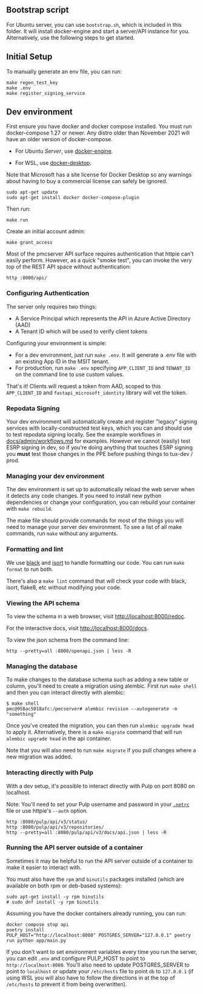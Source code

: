 ## Bootstrap script
For Ubuntu server, you can use `bootstrap.sh`, which is included in this folder. 
It will install docker-engine and start a server/API instance for you. Alternatively,
use the following steps to get started.

## Initial Setup

To manually generate an env file, you can run:

```
make regen_test_key
make .env
make register_signing_service
```


## Dev environment

First ensure you have docker and docker compose installed. You must run docker-compose 1.27 or
newer. Any distro older than November 2021 will have an older version of docker-compose.

- For Ubuntu *Server*, use [docker-engine](https://docs.docker.com/engine/install/ubuntu/#install-using-the-repository).

- For WSL, use [docker-desktop](https://docs.docker.com/desktop/windows/wsl).

Note that Microsoft has a site license for Docker Desktop so any warnings about having to buy a
commercial license can safely be ignored.

```
sudo apt-get update
sudo apt-get install docker docker-compose-plugin
```

Then run:

```
make run
```

Create an initial account admin:

```
make grant_access
```

Most of the pmcserver API surface requires authentication that httpie can't easily perform.  However,
as a quick "smoke test", you can invoke the very top of the REST API space without authentication:

```
http :8000/api/
```

### Configuring Authentication
The server only requires two things:
- A Service Principal which represents the API in Azure Active Directory (AAD)
- A Tenant ID which will be used to verify client tokens

Configuring your environment is simple:
- For a dev environment, just run `make .env`. It will generate a .env file with an existing App ID in the MSIT tenant.
- For production, run `make .env` specifying `APP_CLIENT_ID` and `TENANT_ID` on the command line to use custom values.

That's it! Clients will request a token from AAD, scoped to this `APP_CLIENT_ID` and `fastapi_microsoft_identity` library will vet the token.


### Repodata Signing
Your dev environment will automatically create and register "legacy" signing services with
locally-constructed test keys, which you can and should use to test repodata signing locally.
See the example workflows in [docs/admin/workflows.md](../docs/admin/workflows.md) for examples.
However we cannot (easily) test ESRP signing in dev, so if you're doing anything that touches ESRP
signing you **must** test those changes in the PPE before pushing things to tux-dev / prod.


### Managing your dev environment

The dev environment is set up to automatically reload the web server when it detects any code
changes. If you need to install new python dependencies or change your configuration, you can
rebuild your container with `make rebuild`.

The make file should provide commands for most of the things you will need to manage your server dev
environment. To see a list of all make commands, run `make` without any arguments.


### Formatting and lint

We use [black](https://black.readthedocs.io/) and [isort](https://pycqa.github.io/isort/) to handle
formatting our code. You can run `make format` to run both.

There's also a `make lint` command that will check your code with black, isort, flake8, etc without
modifying your code.


### Viewing the API schema

To view the schema in a web browser, visit
[http://localhost:8000/redoc](http://localhost:8000/redoc).

For the interactive docs, visit [http://localhost:8000/docs](http://localhost:8000/docs).

To view the json schema from the command line:

```
http --pretty=all :8000/openapi.json | less -R
```


### Managing the database

To make changes to the database schema such as adding a new table or column, you'll need to create a
migration using alembic. First run `make shell` and then you can interact directly with alembic:

```
$ make shell
pmc@958ac5018afc:/pmcserver# alembic revision --autogenerate -m "something"
```

Once you've created the migration, you can then run `alembic upgrade head` to apply it.
Alternatively, there is a `make migrate` command that will run `alembic upgrade head` in the api
container.

Note that you will also need to run `make migrate` if you pull changes where a new migration was
added.


### Interacting directly with Pulp

With a dev setup, it's possible to interact directly with Pulp on port 8080 on localhost.

Note: You'll need to set your Pulp username and password in your
[`.netrc`](https://www.gnu.org/software/inetutils/manual/html_node/The-_002enetrc-file.html) file or
use httpie's `--auth` option.

```
http :8080/pulp/api/v3/status/
http :8080/pulp/api/v3/repositories/
http --pretty=all :8080/pulp/api/v3/docs/api.json | less -R
```

### Running the API server outside of a container

Sometimes it may be helpful to run the API server outside of a container to make it easier to
interact with.

You must also have the `rpm` and `binutils` packages installed (which are available on both rpm or
deb-based systems):

```
sudo apt-get install -y rpm binutils
# sudo dnf install -y rpm binutils
```

Assuming you have the docker containers already running, you can run:

```
docker compose stop api
poetry install
PULP_HOST="http://localhost:8080" POSTGRES_SERVER="127.0.0.1" poetry run python app/main.py
```

If you don't want to set environment variables every time you run the server, you can edit `.env`
and configure PULP_HOST to point to `http://localhost:8080`. You'll also need to update
POSTGRES_SERVER to point to `localhost` or update your `/etc/hosts` file to point `db` to
`127.0.0.1` (if using WSL you will also have to follow the directions in at the top of `/etc/hosts`
to prevent it from being overwritten).

